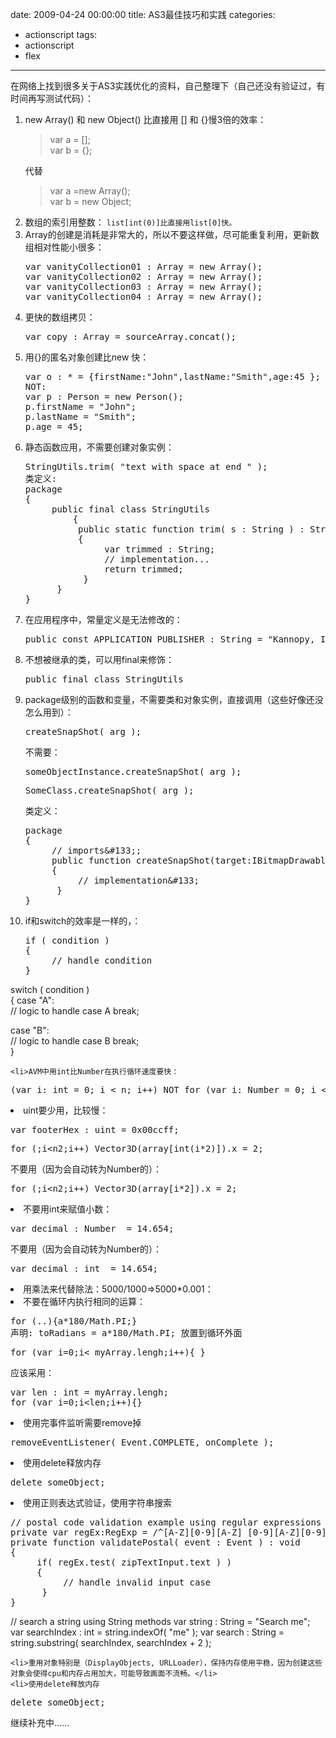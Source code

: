 date: 2009-04-24 00:00:00
title: AS3最佳技巧和实践
categories:
- actionscript
tags:
- actionscript
- flex
---
<p>在网络上找到很多关于AS3实践优化的资料，自己整理下（自己还没有验证过，有时间再写测试代码）：
<ol>
	<li>new Array() 和 new Object() 比直接用 [] 和 {}慢3倍的效率：
<blockquote>var a = [];<br />
var b = {};</blockquote>
代替
<blockquote>var a =new Array();<br />
var b = new Object;</blockquote>
</li>
	<li> 数组的索引用整数：
<code>list[int(0)]比直接用list[0]快。
</code></li>
	<li>Array的创建是消耗是非常大的，所以不要这样做，尽可能重复利用，更新数组相对性能小很多：
<pre><span class="category1">var</span> vanityCollection01 : <span class="category2">Array</span> = <span class="category1">new</span> <span class="category2">Array</span>();
<span class="category1">var</span> vanityCollection02 : <span class="category2">Array</span> = <span class="category1">new</span> <span class="category2">Array</span>();
<span class="category1">var</span> vanityCollection03 : <span class="category2">Array</span> = <span class="category1">new</span> <span class="category2">Array</span>();
<span class="category1">var</span> vanityCollection04 : <span class="category2">Array</span> = <span class="category1">new</span> <span class="category2">Array</span>();</pre>
</li>
	<li>更快的数组拷贝：
<pre><span class="category1">var</span> <span class="category2">copy</span> : <span class="category2">Array</span> = sourceArray.<span class="category2">concat</span>();</pre>
</li>
	<li>用{}的匿名对象创建比new 快：
<pre><span class="category1">var</span> <span class="category2">o</span> : * = {firstName:"<span class="quote">John</span>",lastName:"<span class="quote">Smith</span>",age:45 };
NOT:
<span class="category1">var</span> p : Person = <span class="category1">new</span> Person();
p.firstName = "<span class="quote">John</span>";
p.lastName = "<span class="quote">Smith</span>";
p.age = 45;</pre>
</li>
	<li>静态函数应用，不需要创建对象实例：
<pre>StringUtils.trim( "<span class="quote">text with space at end </span>" );
类定义:
package
{
     <span class="category1">public</span> final <span class="category1">class</span> StringUtils
         {
          <span class="category1">public</span> <span class="category1">static</span> <span class="category1">function</span> trim( s : <span class="category2">String</span> ) : <span class="category2">String</span>
          {
               <span class="category1">var</span> trimmed : <span class="category2">String</span>;
               <span class="linecomment">// implementation... </span>
               <span class="category1">return</span> trimmed;
           }
      }
}</pre>
</li>
	<li>在应用程序中，常量定义是无法修改的：
<pre><span class="category1">public</span> const APPLICATION_PUBLISHER : <span class="category2">String</span> = "<span class="quote">Kannopy, Inc.</span>";</pre>
</li>
	<li>不想被继承的类，可以用final来修饰：
<pre><span class="category1">public</span> final <span class="category1">class</span> StringUtils</pre>
</li>
	<li>package级别的函数和变量，不需要类和对象实例，直接调用（这些好像还没怎么用到）：
<pre>createSnapShot( arg );</pre>
不需要：
<pre>someObjectInstance.createSnapShot( arg );</pre>
<pre>SomeClass.createSnapShot( arg );</pre>
类定义：
<pre>package
{
     <span class="linecomment">// imports&amp;#133;; </span>
     <span class="category1">public</span> <span class="category1">function</span> createSnapShot(<span class="category2">target</span>:IBitmapDrawable) : Bitmap
     {
          <span class="linecomment">// implementation&amp;#133; </span>
      }
}</pre>
</li>
	<li>if和switch的效率是一样的，：
<pre><span class="category1">if</span> ( condition )
{
     <span class="linecomment">// handle condition </span>
} </pre></li></ol></p>

<p><span class="category1">switch</span> ( condition )<br />
{
     <span class="category1">case</span> "<span class="quote">A</span>":<br />
         <span class="linecomment">// logic to handle case A </span>
     <span class="category1">break</span>; </p>

<p>     <span class="category1">case</span> "<span class="quote">B</span>":<br />
         <span class="linecomment">// logic to handle case B  </span>
     <span class="category1">break</span>;<br />
}

	<li>AVM中用int比Number在执行循环速度要快：
<pre>(<span class="category1">var</span> i: <span class="category1">int</span> = 0; i &lt; n; i++) NOT <span class="category1">for</span> (<span class="category1">var</span> i: <span class="category2">Number</span> = 0; i &lt; n; i++)</pre>
</li>
	<li>uint要少用，比较慢：<code>
</code>
<pre><span class="category1">var</span> footerHex : uint = 0x00ccff;</pre>
<pre><span class="category1">for</span> (;i&lt;n2;i++) Vector3D(array[<span class="category1">int</span>(i*2)]).<span class="category2">x</span> = 2;</pre>
不要用（因为会自动转为Number的）：
<pre><span class="category1">for</span> (;i&lt;n2;i++) Vector3D(array[i*2]).<span class="category2">x</span> = 2;</pre>
</li>
	<li>不要用int来赋值小数：
<pre><span class="category1">var</span> decimal : <span class="category2">Number</span>  = 14.654;</pre>
不要用（因为会自动转为Number的）：
<pre><span class="category1">var</span> decimal : <span class="category1">int</span>  = 14.654;</pre>
</li>
	<li>用乘法来代替除法：5000/1000=&gt;5000*0.001：</li>
	<li>不要在循环内执行相同的运算：
<pre><span class="category1">for</span> (..){a*180/<span class="category2">Math</span>.<span class="category2">PI</span>;}
声明: toRadians = a*180/<span class="category2">Math</span>.<span class="category2">PI</span>; 放置到循环外面</pre>
<pre><span class="category1">for</span> (<span class="category1">var</span> i=0;i&lt; myArray.lengh;i++){ }</pre>
应该采用：
<pre><span class="category1">var</span> len : <span class="category1">int</span> = myArray.lengh;
<span class="category1">for</span> (<span class="category1">var</span> i=0;i&lt;len;i++){}</pre>
</li>
	<li>使用完事件监听需要remove掉
<pre>removeEventListener( Event.COMPLETE, onComplete );</pre>
</li>
	<li>使用delete释放内存
<pre><span class="category1">delete</span> someObject;</pre>
</li>
	<li>使用正则表达式验证，使用字符串搜索
<pre><span class="linecomment">// postal code validation example using regular expressions </span>
<span class="category1">private</span> <span class="category1">var</span> regEx:RegExp = /^[A-Z][0-9][A-Z] [0-9][A-Z][0-9]$/i;
<span class="category1">private</span> <span class="category1">function</span> validatePostal( event : Event ) : <span class="category1">void</span>
{
     <span class="category1">if</span>( regEx.test( zipTextInput.<span class="category2">text</span> ) )
     {
          <span class="linecomment">// handle invalid input case </span>
      }
} </pre></li></p>

<p><span class="linecomment">// search a string using String methods </span>
<span class="category1">var</span> string : <span class="category2">String</span> = "<span class="quote">Search me</span>";
<span class="category1">var</span> searchIndex : <span class="category1">int</span> = string.<span class="category2">indexOf</span>( "<span class="quote">me</span>" );
<span class="category1">var</span> search : <span class="category2">String</span> = string.<span class="category2">substring</span>( searchIndex, searchIndex + 2 );

	<li>重用对象特别是（DisplayObjects, URLLoader），保持内存使用平稳，因为创建这些对象会使得cpu和内存占用加大，可能导致画面不流畅。</li>
	<li>使用delete释放内存
<pre><span class="category1">delete</span> someObject;</pre>
</li>

继续补充中……</p>
